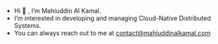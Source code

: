 - Hi 👋 , I’m Mahiuddin Al Kamal.
- I’m interested in developing and managing Cloud-Native Distributed Systems.
- You can always reach out to me at contact@mahiuddinalkamal.com
  
<!---
mahiuddinalkamal/mahiuddinalkamal is a ✨ special ✨ repository because its `README.md` (this file) appears on your GitHub profile.
You can click the Preview link to take a look at your changes.
--->
